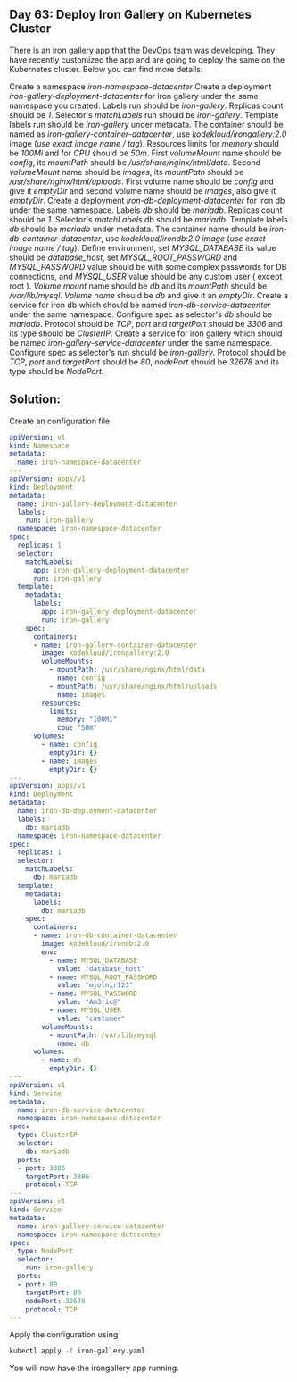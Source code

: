 ## Day 63: Deploy Iron Gallery on Kubernetes Cluster

There is an iron gallery app that the DevOps team was developing. They have recently customized the app and are going to deploy the same on the Kubernetes cluster. Below you can find more details:

Create a namespace *iron-namespace-datacenter*
Create a deployment *iron-gallery-deployment-datacenter* for iron gallery under the same namespace you created.
Labels run should be *iron-gallery*.
Replicas count should be *1*.
Selector's *matchLabels* run should be *iron-gallery*.
Template labels run should be *iron-gallery* under metadata.
The container should be named as *iron-gallery-container-datacenter*, use *kodekloud/irongallery:2.0* image (*use exact image name / tag*).
Resources limits for *memory* should be *100Mi* and for *CPU* should be *50m*.
First *volumeMount* name should be *config*, its *mountPath* should be */usr/share/nginx/html/data*.
Second *volumeMount* name should be *images*, its *mountPath* should be */usr/share/nginx/html/uploads*.
First volume name should be *config* and give it *emptyDir* and second volume name should be *images*, also give it *emptyDir*.
Create a deployment *iron-db-deployment-datacenter* for iron db under the same namespace.
Labels *db* should be *mariadb*.
Replicas count should be *1*.
Selector's *matchLabels* db should be *mariadb*.
Template labels *db* should be *mariadb* under metadata.
The container name should be *iron-db-container-datacenter*, use *kodekloud/irondb:2.0 image* (*use exact image name / tag*).
Define environment, set *MYSQL_DATABASE* its value should be *database_host*, set *MYSQL_ROOT_PASSWORD* and *MYSQL_PASSWORD* value should be with some complex passwords for DB connections, and *MYSQL_USER* value should be any custom user ( except root ).
*Volume mount* name should be *db* and its *mountPath* should be */var/lib/mysql*. *Volume name* should be *db* and give it an *emptyDir*.
Create a service for iron db which should be named *iron-db-service-datacenter* under the same namespace. Configure spec as selector's *db* should be *mariadb*. Protocol should be *TCP*, *port* and *targetPort* should be *3306* and its type should be *ClusterIP*.
Create a service for iron gallery which should be named *iron-gallery-service-datacenter* under the same namespace. Configure spec as selector's run should be *iron-gallery*. Protocol should be *TCP*, *port* and *targetPort* should be *80*, *nodePort* should be *32678* and its type should be *NodePort*.


## Solution:

Create an configuration file

```yaml
apiVersion: v1
kind: Namespace
metadata:
  name: iron-namespace-datacenter
---
apiVersion: apps/v1
kind: Deployment
metadata:
  name: iron-gallery-deployment-datacenter
  labels:
    run: iron-gallery
  namespace: iron-namespace-datacenter
spec:
  replicas: 1
  selector:
    matchLabels:
      app: iron-gallery-deployment-datacenter
      run: iron-gallery
  template:
    metadata:
      labels:
        app: iron-gallery-deployment-datacenter
        run: iron-gallery
    spec:
      containers:
      - name: iron-gallery-container-datacenter
        image: kodekloud/irongallery:2.0
        volumeMounts:
          - mountPath: /usr/share/nginx/html/data
            name: config
          - mountPath: /usr/share/nginx/html/uploads
            name: images
        resources:
          limits:
            memory: "100Mi"
            cpu: "50m"
      volumes:
        - name: config
          emptyDir: {}
        - name: images
          emptyDir: {}
---
apiVersion: apps/v1
kind: Deployment
metadata:
  name: iron-db-deployment-datacenter
  labels:
    db: mariadb
  namespace: iron-namespace-datacenter
spec:
  replicas: 1
  selector:
    matchLabels:
      db: mariadb
  template:
    metadata:
      labels:
        db: mariadb
    spec:
      containers:
      - name: iron-db-container-datacenter
        image: kodekloud/irondb:2.0
        env:
          - name: MYSQL_DATABASE
            value: "database_host"
          - name: MYSQL_ROOT_PASSWORD
            value: "mjolnir123"
          - name: MYSQL_PASSWORD
            value: "Am3ric@"
          - name: MYSQL_USER
            value: "customer"
        volumeMounts:
          - mountPath: /var/lib/mysql
            name: db
      volumes:
        - name: db
          emptyDir: {}
---
apiVersion: v1
kind: Service
metadata:
  name: iron-db-service-datacenter
  namespace: iron-namespace-datacenter
spec:
  type: ClusterIP
  selector:
    db: mariadb
  ports:
  - port: 3306
    targetPort: 3306
    protocol: TCP
---
apiVersion: v1
kind: Service
metadata:
  name: iron-gallery-service-datacenter
  namespace: iron-namespace-datacenter
spec:
  type: NodePort
  selector:
    run: iron-gallery
  ports:
  - port: 80
    targetPort: 80
    nodePort: 32678
    protocol: TCP
---
```
Apply the configuration using

```bash
kubectl apply -f iron-gallery.yaml
```

You will now have the irongallery app running. 